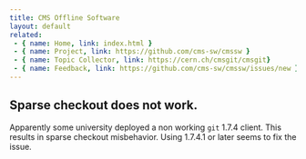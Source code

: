 ```yaml
---
title: CMS Offline Software
layout: default
related:
 - { name: Home, link: index.html }
 - { name: Project, link: https://github.com/cms-sw/cmssw }
 - { name: Topic Collector, link: https://cern.ch/cmsgit/cmsgit}
 - { name: Feedback, link: https://github.com/cms-sw/cmssw/issues/new }
---
```


## Sparse checkout does not work.

Apparently some university deployed a non working `git` 1.7.4 client. This
results in sparse checkout misbehavior. Using 1.7.4.1 or later seems to fix the
issue.
